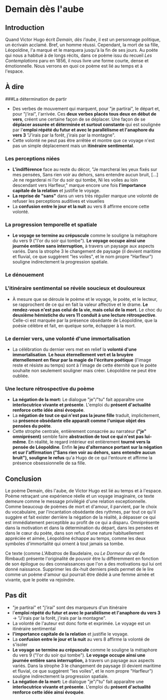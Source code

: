 # Demain dès l'aube

## Introduction

Quand Victor Hugo écrit *Demain, dès l'aube*, il est un personnage politique, un écrivain acclamé. Bref, un homme réussi. Cependant, la mort de sa fille, Léopoldine, l'a marqué et le marquera jusqu'à la fin de ses jours. Au poète qui nous a habitué à de longs récits, dans ce poème issu du recueil *Les Contemplations* paru en 1856, il nous livre une forme courte, dense et émotionnelle. Nous verrons en quoi ce poème est lié au temps et à l'espace.

## À dire

###La détermination de partir

* Des verbes de mouvement qui marquent, pour "je partirai", le départ et, pour "j'irai", l'arrivée. Ces **deux verbes placés tous deux en début de vers**, créent une certaine façon de se déplacer. Une façon de se **déplacer assurée et déterminée et surtout constante** qui est soulignée par l'**emploi répété du futur et avec le parallélisme et l'anaphore du vers 3** "J'irais par la forêt, j'irais par la montagne".
* Cette volonté ne peut pas être arrêtée et montre que ce voyage n'est pas un simple déplacement mais un **itinéraire sentimental**.

### Les perceptions niées

* **L'indifférence** face au reste du décor, "Je marcherai les yeux fixés sur mes pensées, Sans rien voir au dehors, sans entendre aucun bruit, [...] Je ne regarderai ni l’or du soir qui tombe, Ni les voiles au loin descendant vers Harfleur," marque encore une fois **l'importance capitale de la relation** et justifie le voyage.
* **La reprise de "sans"** dans un vers très régulier marque une volonté de refuser les perceptions auditives et visuelles 
* La **confusion entre le jour et la nuit** au vers 8 affirme encore cette volonté. 

### La progression temporelle et spatiale

* **Le voyage se termine au crépuscule** comme le souligne la métaphore du vers 9 ("l'or du soir qui tombe"). **Le voyage occupe ainsi une journée entière sans interruption,** à travers un paysage aux aspects variés. Dans la strophe 3 le changement de paysage (il devient maritime et fluvial, ce que suggèrent "les voiles", et le nom propre "Harfleur") souligne indirectement la progression spatiale.

### Le dénouement

### L'itinéraire sentimental se révèle soucieux et douloureux

* À mesure que se déroule le poème et le voyage, le poète, et le lecteur, se rapprochent de ce qui en fait la valeur affective et le drame. **Le rendez-vous n'est pas celui de la vie, mais celui de la mort.** Le choc du **deuxième hémistiche du vers 11 conduit à une lecture rétrospective**. Celle-ci est marquée par la présence obsédante de Léopoldine, que la poésie célèbre et fait, en quelque sorte, échapper à la mort.

### Le dernier vers, une volonté d'une immortalisation

* La célébration du dernier vers met en relief la **volonté d'une immortalisation**. **Le houx éternellement vert et la bruyère éternellement en fleur par la magie de l'écriture poétique** (l'image reste et résiste au temps) sont à l'image de cette éternité que le poète souhaite non seulement souligner mais créer. Léopoldine ne peut être oubliée.

### Une lecture rétrospective du poème

* **La négation de la mort:** Le dialogue "je"/"tu" fait apparaître une **interlocutrice vivante et présente**. L'emploi du **présent d'actualité renforce cette idée ainsi évoquée**.
* La **négation de tout ce qui n'est pas la jeune fille** traduit, implicitement, sa **présence obsédante elle apparaît comme l'unique objet des pensées du poète**. 
* Cette strophe centrale, entièrement consacrée au narrateur **("je" omniprésent)** semble faire **abstraction de tout ce qui n'est pas lui-même**. En réalité, le regard intérieur est entièrement **tourné vers la pensée de Léopoldine**. Enfin **le jeu d'alternance portant sur la négation et sur l'affirmation ("Sans rien voir au dehors, sans entendre aucun bruit"), souligne le refus** qu'a Hugo de ce qui l'entoure et affirme la présence obsessionnelle de sa fille.

## Conclusion

Le poème Demain, dès l'aube, de Victor Hugo est lié au temps et à l'espace. Poème retraçant une expérience réelle et un voyage imaginaire, ce texte demeure comme le message privilégié d'une relation exceptionnelle. Comme beaucoup de poèmes de mort et d'amour, il parvient, par le choix du vocabulaire, par l'incantation obsédante des rythmes, par tout ce qu'il suggère et fait exister derrière la négation de la réalité, à dépasser ce qui est immédiatement perceptible au profit de ce qui a disparu. Omniprésente dans la motivation et dans la détermination du départ, dans les pensées et dans le cœur du poète, dans son refus d'une nature habituellement appréciée et aimée, Léopoldine échappe au temps, comme les deux symboles d'immortalité qui ornent à tout jamais sa tombe.

Ce texte (comme *L'Albatros* de Baudelaire, ou *Le Dormeur du val* de Rimbaud) présente l'originalité de pouvoir être lu différemment en fonction de son épilogue ou des connaissances que l'on a des motivations qui lui ont donné naissance. Supprimer les dix-huit derniers pieds permet de le lire comme un poème d'amour qui pourrait être dédié à une femme aimée et vivante, que le poète va rejoindre.

## Pas dit

* "je partirai" et "j'irai" sont des marqueurs d'un itinéraire
* l'**emploi répété du futur et avec le parallélisme et l'anaphore du vers 3** -> "J'irais par la forêt, j'irais par la montagne".
* La volonté de l'auteur est donc forte et exprimée. Le voyage est un itinéraire sentimental
* **l'importance capitale de la relation** et justifie le voyage.
* La **confusion entre le jour et la nuit** au vers 8 affirme la volonté de s'isoler
* **Le voyage se termine au crépuscule** comme le souligne la métaphore du vers 9 ("l'or du soir qui tombe"). **Le voyage occupe ainsi une journée entière sans interruption,** à travers un paysage aux aspects variés. Dans la strophe 3 le changement de paysage (il devient maritime et fluvial, ce que suggèrent "les voiles", et le nom propre "Harfleur") souligne indirectement la progression spatiale.
* **La négation de la mort:** Le dialogue "je"/"tu" fait apparaître une **interlocutrice vivante et présente**. L'emploi du **présent d'actualité renforce cette idée ainsi évoquée**.
